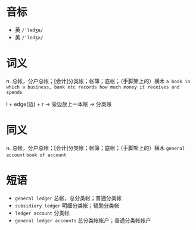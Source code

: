 # 音标

- 英 `/'ledʒə/`
- 美 `/'lɛdʒɚ/`

# 词义

n. 总帐，分户总帐；[会计]分类帐；帐簿；底帐；（手脚架上的）横木
`a book in which a business, bank etc records how much money it receives and spends`



l + edge(边) + r → 旁边放上一本账 → 分类账

# 同义

n. 总帐，分户总帐；[会计]分类帐；帐簿；底帐；（手脚架上的）横木
`general account` `book of account`

# 短语

- `general ledger` 总帐，总分类帐；普通分类帐
- `subsidiary ledger` 明细分类帐；辅助分类帐
- `ledger account` 分类帐
- `general ledger accounts` 总分类帐帐户；普通分类帐帐户

